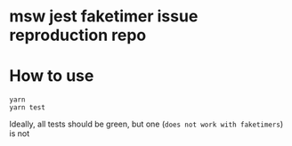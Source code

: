 # msw jest faketimer issue reproduction repo


# How to use

```shell
yarn
yarn test
```

Ideally, all tests should be green, but one (`does not work with faketimers`) is not